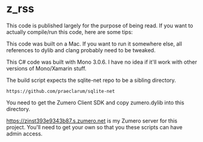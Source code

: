 z_rss
=====

This code is published largely for the purpose of being read.  If you want to
actually compile/run this code, here are some tips:

This code was built on a Mac.  If you want to run it somewhere else, all
references to dylib and clang probably need to be tweaked.

This C# code was built with Mono 3.0.6.  I have no idea if it'll work with
other versions of Mono/Xamarin stuff.

The build script expects the sqlite-net repo to be a sibling directory.

    https://github.com/praeclarum/sqlite-net

You need to get the Zumero Client SDK and copy zumero.dylib into this directory.

https://zinst393e9343b87.s.zumero.net is my Zumero server for this project.
You'll need to get your own so that you these scripts can have admin access.

